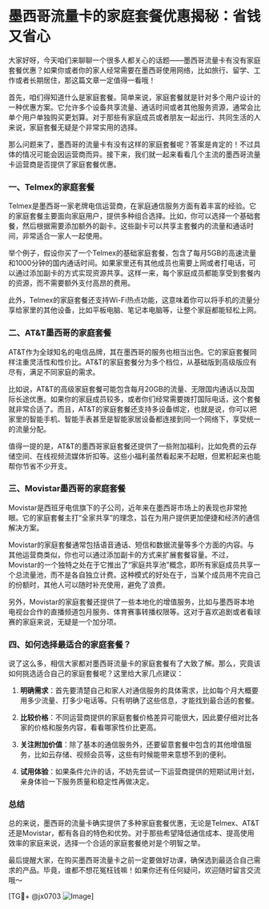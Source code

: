 # 墨西哥流量卡的家庭套餐优惠揭秘：省钱又省心

大家好呀，今天咱们来聊聊一个很多人都关心的话题——墨西哥流量卡有没有家庭套餐优惠？如果你或者你的家人经常需要在墨西哥使用网络，比如旅行、留学、工作或者长期居住，那这篇文章一定值得一看哦！

首先，咱们得知道什么是家庭套餐。简单来说，家庭套餐就是针对多个用户设计的一种优惠方案。它允许多个设备共享流量、通话时间或者其他服务资源，通常会比单个用户单独购买更划算。对于那些有家庭成员或者朋友一起出行、共同生活的人来说，家庭套餐无疑是个非常实用的选择。

那么问题来了，墨西哥的流量卡有没有这样的家庭套餐呢？答案是肯定的！不过具体的情况可能会因运营商而异。接下来，我们就一起来看看几个主流的墨西哥流量卡运营商是否提供了家庭套餐优惠。

### 一、Telmex的家庭套餐

Telmex是墨西哥一家老牌电信运营商，在家庭通信服务方面有着丰富的经验。它的家庭套餐主要面向家庭用户，提供多种组合选择。比如，你可以选择一个基础套餐，然后根据需要添加额外的副卡。这些副卡可以共享主套餐内的流量和通话时间，非常适合一家人一起使用。

举个例子，假设你买了一个Telmex的基础家庭套餐，包含了每月5GB的高速流量和1000分钟的国内通话时间。如果家里还有其他成员也需要上网或者打电话，可以通过添加副卡的方式实现资源共享。这样一来，每个家庭成员都能享受到套餐内的资源，而不需要额外支付高昂的费用。

此外，Telmex的家庭套餐还支持Wi-Fi热点功能，这意味着你可以将手机的流量分享给家里的其他设备，比如平板电脑、笔记本电脑等，让整个家庭都能轻松上网。

### 二、AT&T墨西哥的家庭套餐

AT&T作为全球知名的电信品牌，其在墨西哥的服务也相当出色。它的家庭套餐同样注重灵活性和性价比。AT&T的家庭套餐分为多个档位，从基础版到高级版应有尽有，满足不同家庭的需求。

比如说，AT&T的高级家庭套餐可能包含每月20GB的流量、无限国内通话以及国际长途优惠。如果你的家庭成员较多，或者你们经常需要拨打国际电话，这个套餐就非常合适了。而且，AT&T的家庭套餐还支持多设备绑定，也就是说，你可以把家里的智能手机、智能手表甚至是智能家居设备都连接到同一个网络下，享受统一的流量分配。

值得一提的是，AT&T的墨西哥家庭套餐还提供了一些附加福利，比如免费的云存储空间、在线视频流媒体折扣等。这些小福利虽然看起来不起眼，但累积起来也能帮你节省不少开支。

### 三、Movistar墨西哥的家庭套餐

Movistar是西班牙电信旗下的子公司，近年来在墨西哥市场上的表现也非常抢眼。它的家庭套餐主打“全家共享”的理念，旨在为用户提供更加便捷和经济的通信解决方案。

Movistar的家庭套餐通常包括语音通话、短信和数据流量等多个方面的内容。与其他运营商类似，你也可以通过添加副卡的方式来扩展套餐容量。不过，Movistar的一个独特之处在于它推出了“家庭共享池”概念，即所有家庭成员共享一个总流量池，而不是各自独立计费。这种模式的好处在于，当某个成员用不完自己的份额时，其他人可以随时补充使用，避免了浪费。

另外，Movistar的家庭套餐还提供了一些本地化的增值服务，比如与墨西哥本地电视台合作的直播频道包月服务、体育赛事转播权限等。这对于喜欢追剧或者看球赛的家庭来说，无疑是一个加分项。

### 四、如何选择最适合的家庭套餐？

说了这么多，相信大家都对墨西哥流量卡的家庭套餐有了大致了解。那么，究竟该如何挑选适合自己的家庭套餐呢？这里给大家几点建议：

1. **明确需求**：首先要清楚自己和家人对通信服务的具体需求，比如每个月大概要用多少流量、打多少电话等。只有明确了这些信息，才能找到最合适的套餐。
   
2. **比较价格**：不同运营商提供的家庭套餐价格差异可能很大，因此要仔细对比各家的价格和服务内容，看看哪家性价比更高。
   
3. **关注附加价值**：除了基本的通信服务外，还要留意套餐中包含的其他增值服务，比如云存储、视频会员等，这些有时候能带来意想不到的便利。
   
4. **试用体验**：如果条件允许的话，不妨先尝试一下运营商提供的短期试用计划，亲身体验一下服务质量和稳定性再做决定。

### 总结

总的来说，墨西哥的流量卡确实提供了多种家庭套餐优惠，无论是Telmex、AT&T还是Movistar，都有各自的特色和优势。对于那些希望降低通信成本、提高使用效率的家庭来说，选择一个合适的家庭套餐绝对是个明智之举。

最后提醒大家，在购买墨西哥流量卡之前一定要做好功课，确保选到最适合自己需求的产品。毕竟，谁都不想花冤枉钱嘛！如果你还有任何疑问，欢迎随时留言交流哦～

[TG💪+ @jx0703 ![Image](https://github.com/user-attachments/assets/dbca1d08-cadb-493c-b0ec-ad6f7a83f270)]